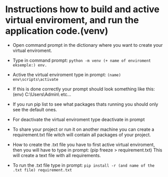 # Instructions how to build and active virtual enviroment, and run the application code.(venv)

- Open command prompt in the dictionary where you want to create your virtual enviroment.

- Type in command prompt: `python -m venv (+ name of enviroment eksemple:) env.`

- Active the virtual enviroment type in prompt: `(name) env\scripts\activate`

- If this is done correctly your prompt should look something like this: (env) C:\Users\Admin\ etc...

- If you run pip list to see what packages thats running you should only see the default ones.

- For deactivate the virtual enviroment type deactivate in prompt

- To share your project or run it on another machine you can create a requirement.txt file witch will contain all packages of your project.

- How to create the .txt file you have to first active virtual enviroment, then you will have to type in prompt: (pip freeze > requirement.txt) This will create a text file with all requirements.

- To run the .txt file type in prompt: `pip install -r (and name of the .txt file) requirement.txt`
